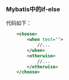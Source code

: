 ### Mybatis中的if-else
代码如下：

```xml
    <choose>
        <when test="">
            //...
        </when>
        <otherwise>
            //...
        </otherwise>
    </choose>
```
